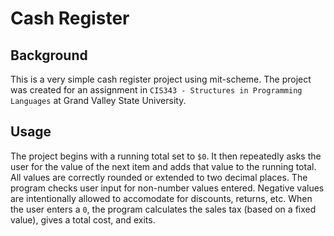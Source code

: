 # Cash Register
## Background
This is a very simple cash register project using mit-scheme.
The project was created for an assignment in `CIS343 - Structures in Programming Languages` at Grand Valley State University.
## Usage
The project begins with a running total set to `$0`.
It then repeatedly asks the user for the value of the next item and adds that value to the running total.
All values are correctly rounded or extended to two decimal places.
The program checks user input for non-number values entered.
Negative values are intentionally allowed to accomodate for discounts, returns, etc.
When the user enters a `0`, the program calculates the sales tax (based on a fixed value), gives a total cost, and exits.
